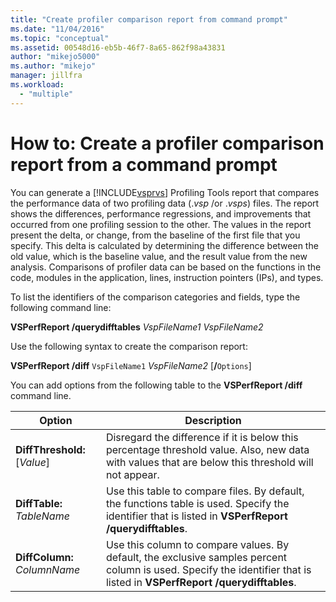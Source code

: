 ```yaml
---
title: "Create profiler comparison report from command prompt"
ms.date: "11/04/2016"
ms.topic: "conceptual"
ms.assetid: 00548d16-eb5b-46f7-8a65-862f98a43831
author: "mikejo5000"
ms.author: "mikejo"
manager: jillfra
ms.workload:
  - "multiple"
---
```

# How to: Create a profiler comparison report from a command prompt
You can generate a [!INCLUDE[vsprvs](../code-quality/includes/vsprvs_md.md)] Profiling Tools report that compares the performance data of two profiling data (.*vsp* /or .*vsps*) files. The report shows the differences, performance regressions, and improvements that occurred from one profiling session to the other. The values in the report present the delta, or change, from the baseline of the first file that you specify. This delta is calculated by determining the difference between the old value, which is the baseline value, and the result value from the new analysis. Comparisons of profiler data can be based on the functions in the code, modules in the application, lines, instruction pointers (IPs), and types.

 To list the identifiers of the comparison categories and fields, type the following command line:

 **VSPerfReport /querydifftables**  *VspFileName1* *VspFileName2*

 Use the following syntax to create the comparison report:

 **VSPerfReport /diff**  `VspFileName1` *VspFileName2* [**/**`Options`]

 You can add options from the following table to the **VSPerfReport /diff** command line.

|Option|Description|
|------------|-----------------|
|**DiffThreshold:**[*Value*]|Disregard the difference if it is below this percentage threshold value. Also, new data with values that are below this threshold will not appear.|
|**DiffTable:** *TableName*|Use this table to compare files. By default, the functions table is used. Specify the identifier that is listed in **VSPerfReport /querydifftables**.|
|**DiffColumn:** *ColumnName*|Use this column to compare values. By default, the exclusive samples percent column is used. Specify the identifier that is listed in **VSPerfReport /querydifftables**.|